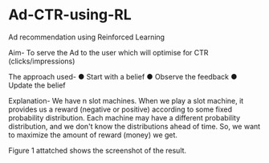 # Ad-CTR-using-RL
Ad recommendation using Reinforced Learning

Aim- To serve the Ad to the user which will optimise for CTR (clicks/impressions)

The approach used-
  ● Start with a belief
  ● Observe the feedback
  ● Update the belief
  
Explanation-
We have n slot machines. When we play a slot machine, it provides us a reward (negative or positive) according
to some fixed probability distribution. Each machine may have a different probability distribution, and we don't know the
distributions ahead of time. So, we want to maximize the amount of reward (money) we get.

Figure 1 attatched shows the screenshot of the result.
